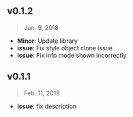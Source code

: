 ## v0.1.2

> Jun. 9, 2018

- **Minor**: Update library
- **issue**: Fix style object clone issue
- **issue**: Fix info mode shown incorrectly

## v0.1.1

> Feb. 11, 2018

- **issue**: fix description
